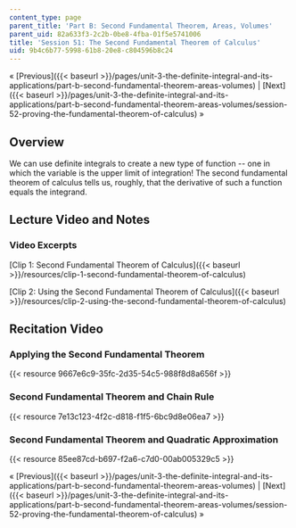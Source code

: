 ```yaml
---
content_type: page
parent_title: 'Part B: Second Fundamental Theorem, Areas, Volumes'
parent_uid: 82a633f3-2c2b-0be8-4fba-01f5e5741006
title: 'Session 51: The Second Fundamental Theorem of Calculus'
uid: 9b4c6b77-5998-61b8-20e8-c804596b8c24
---
```


« [Previous]({{< baseurl >}}/pages/unit-3-the-definite-integral-and-its-applications/part-b-second-fundamental-theorem-areas-volumes) | [Next]({{< baseurl >}}/pages/unit-3-the-definite-integral-and-its-applications/part-b-second-fundamental-theorem-areas-volumes/session-52-proving-the-fundamental-theorem-of-calculus) »

Overview
--------

We can use definite integrals to create a new type of function -- one in which the variable is the upper limit of integration! The second fundamental theorem of calculus tells us, roughly, that the derivative of such a function equals the integrand.

Lecture Video and Notes
-----------------------

### Video Excerpts

[Clip 1: Second Fundamental Theorem of Calculus]({{< baseurl >}}/resources/clip-1-second-fundamental-theorem-of-calculus)

[Clip 2: Using the Second Fundamental Theorem of Calculus]({{< baseurl >}}/resources/clip-2-using-the-second-fundamental-theorem-of-calculus)

Recitation Video
----------------

### Applying the Second Fundamental Theorem

{{< resource 9667e6c9-35fc-2d35-54c5-988f8d8a656f >}}

### Second Fundamental Theorem and Chain Rule

{{< resource 7e13c123-4f2c-d818-f1f5-6bc9d8e06ea7 >}}

### Second Fundamental Theorem and Quadratic Approximation

{{< resource 85ee87cd-b697-f2a6-c7d0-00ab005329c5 >}}

« [Previous]({{< baseurl >}}/pages/unit-3-the-definite-integral-and-its-applications/part-b-second-fundamental-theorem-areas-volumes) | [Next]({{< baseurl >}}/pages/unit-3-the-definite-integral-and-its-applications/part-b-second-fundamental-theorem-areas-volumes/session-52-proving-the-fundamental-theorem-of-calculus) »
